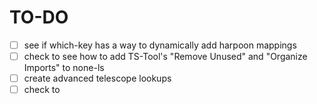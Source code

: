 # TO-DO

- [ ] see if which-key has a way to dynamically add harpoon mappings
- [ ] check to see how to add TS-Tool's "Remove Unused" and "Organize Imports" to none-ls
- [ ] create advanced telescope lookups
- [ ] check to
